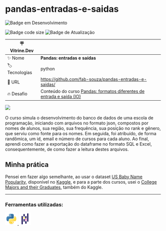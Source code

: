 # pandas-entradas-e-saidas

![Badge em Desenvolvimento](http://img.shields.io/static/v1?label=STATUS&message=EM%20DESENVOLVIMENTO&color=GREEN&style=for-the-badge)

![Badge code size](https://img.shields.io/github/languages/code-size/fab-souza/pandas-entradas-e-saidas)
![Badge de Atualização](https://img.shields.io/github/last-commit/fab-souza/pandas-entradas-e-saidas)

| :placard: Vitrine.Dev |    |
| -------------  | --- |
| :sparkles: Nome        | **Pandas: entradas e saídas**
| :label: Tecnologias | python
| :rocket: URL         | https://github.com/fab-souza/pandas-entradas-e-saidas/
| :fire: Desafio     | Conteúdo do curso [Pandas: formatos diferentes de entrada e saída (IO)](https://cursos.alura.com.br/course/pandas-io)

![](https://user-images.githubusercontent.com/67301805/208135938-c83ff4a2-951e-4dff-958a-bb3199690357.jpg#vitrinedev)

O curso simula o desenvolvimento do banco de dados de uma escola de programação, iniciando com arquivos no formato json, compostos por nomes de alunos, sua região, sua frequência, sua posição no rank e gênero, que serviu como fonte para os nomes. Em seguida, foi atribuído, de forma randômica, um id, email e número de cursos para cada aluno. Ao final, aprendi como fazer a exportação do dataframe no formato SQL e Excel, consequentemente, de como fazer a leitura destes arquivos.

## Minha prática

Pensei em fazer algo semelhante, ao usar o dataset [US Baby Name Popularity](https://www.kaggle.com/datasets/robikscube/us-baby-name-popularity?select=names.csv), disponível no [Kaggle](https://www.kaggle.com/), e para a parte dos cursos, usei o [College Majors and their Graduates](https://www.kaggle.com/datasets/thedevastator/uncovering-insights-to-college-majors-and-their), também do Kaggle.


---
<h3>Ferramentas utilizadas:</h3>
    <p> <a href="https://www.python.org" target="_blank" rel="noreferrer"> <img src="https://raw.githubusercontent.com/devicons/devicon/master/icons/python/python-original.svg" alt="python" width="40" height="40"/> </a>
        <a href="https://pandas.pydata.org/" target="_blank" rel="noreferrer"> <img src="https://raw.githubusercontent.com/devicons/devicon/2ae2a900d2f041da66e950e4d48052658d850630/icons/pandas/pandas-original.svg" alt="pandas" width="40" height="40"/> 
          </p>
